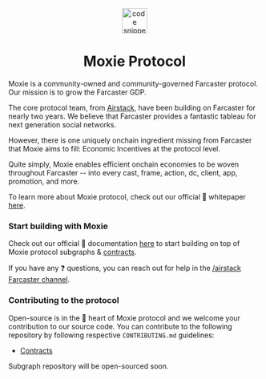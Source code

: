 <div align="center">
  <a align="center" href="https://moxie.xyz" target="_blank">
    <img src="../assets/logo.avif" alt="code snippets" height=50/>
  </a>
  <h1 align="center">Moxie Protocol</h1>
</div>

Moxie is a community-owned and community-governed Farcaster protocol. Our mission is to grow the Farcaster GDP.

The core protocol team, from [Airstack](https://github.com/Airstack-xyz), have been building on Farcaster for nearly two years. We believe that Farcaster provides a fantastic tableau for next generation social networks.

However, there is one uniquely onchain ingredient missing from Farcaster that Moxie aims to fill: Economic Incentives at the protocol level. 

Quite simply, Moxie enables efficient onchain economies to be woven throughout Farcaster -- into every cast, frame, action, dc, client, app, promotion, and more.

To learn more about Moxie protocol, check out our official 📄 whitepaper [here](https://build.moxie.xyz/).

### Start building with Moxie

Check out our official 📖 documentation [here](https://developer.moxie.xyz) to start building on top of Moxie protocol subgraphs & [contracts](https://github.com/moxie-protocol/contracts).

If you have any ❓ questions, you can reach out for help in the [/airstack Farcaster channel](https://warpcast.com/~/channel/airstack).

### Contributing to the protocol

Open-source is in the 💜 heart of Moxie protocol and we welcome your contribution to our source code. You can contribute to the following repository by following respective `CONTRIBUTING.md` guidelines:

- [Contracts](https://github.com/moxie-protocol/contracts)

Subgraph repository will be open-sourced soon.